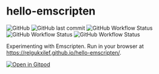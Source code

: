 # hello-emscripten

![GitHub](https://img.shields.io/github/license/relgukxilef/hello-emscripten) 
![GitHub last commit](https://img.shields.io/github/last-commit/relgukxilef/hello-emscripten)
![GitHub Workflow Status](https://img.shields.io/github/workflow/status/relgukxilef/hello-emscripten/Build%20for%20Vulkan?label=Vulkan&logo=Vulkan)
![GitHub Workflow Status](https://img.shields.io/github/workflow/status/relgukxilef/hello-emscripten/Build%20for%20emscripten?label=WebGL&logo=WebGL)
![GitHub Workflow Status](https://img.shields.io/github/workflow/status/relgukxilef/hello-emscripten/Build%20for%20OpenGL?label=OpenGL&logo=OpenGL)

Experimenting with Emscripten. Run in your browser at https://relgukxilef.github.io/hello-emscripten/.

[![Open in Gitpod](https://gitpod.io/button/open-in-gitpod.svg)](https://gitpod.io/#https://github.com/relgukxilef/hello-emscripten)
